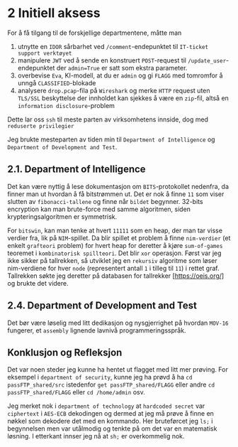 # 2 Initiell aksess

For å få tilgang til de forskjellige departmentene, måtte man 
1. utnytte en `IDOR` sårbarhet ved `/comment`-endepunktet til `IT-ticket support verktøyet`
2. manipulere `JWT` ved å sende en konstruert `POST`-request til `/update_user`-endepunktet der `admin=True` er satt som ekstra parameter.
3. overbevise `Eva`, KI-modell, at du er `admin` og gi `FLAGG` med tomromfor å unngå `CLASSIFIED`-blokade
4. analysere `drop.pcap`-fila på `Wireshark` og merke `HTTP` request uten `TLS/SSL` beskyttelse der innholdet kan sjekkes å være en `zip`-fil, altså en `information disclosure`-problem

Dette lar oss `ssh` til meste parten av virksomhetens innside, dog med `reduserte privilegier`

Jeg brukte mesteparten av tiden min til `Department of Intelligence` og `Department of Development and Test`.
## 2.1. Department of Intelligence
Det kan være nyttig å lese dokumentasjon om `BITS`-protokollet nedenfra, da finner man ut hvordan å få bitstrømmen ut. Det er nok å finne `11` som viser slutten av `fibonacci-tallene` og finne når `bildet` begynner. 32-bits encryption kan man brute-force med samme algoritmen, siden krypteringsalgoritmen er symmetrisk.

For `bitswin`, kan man tenke at hvert `11111` som en heap, der man tar visse verdier fra, lik på `NIM`-spillet. Da blir spillet et problem å finne `nim-verdier` (et enkelt `grafteori` problem) for hvert heap for deretter å kjøre `sum-of-games` teoremet i `kombinatorisk spillteori`. Det blir `xor` operasjon. Først var jeg ikke sikker på tallrekken, så utviklet jeg en `rekursiv` algoritme som løser nim-verdiene for hver `node` (representert antall `1` i tilleg til `11`) i rettet graf. Tallrekken søkte jeg deretter på databasen for tallrekker [https://oeis.org/] og brukte det videre.

## 2.4. Department of Development and Test
Det bør være løselig med litt dedikasjon og nysgjerrighet på hvordan `MOV-16` fungerer, et `assembly` lignende lavnivå programmeringsspråk.

## Konklusjon og Refleksjon
Det var noen steder jeg kunne ha hentet ut flagget med litt mer prøving. For eksempel i `department of security`, kunne jeg ha prøvd å ha `cd passFTP_shared/src` istedenfor `get passFTP_shared/FLAGG` eller andre `cd passFTP_shared/FLAGG` eller `cd /home/admin` osv.

Jeg merket nok i `department of technology` at `hardcoded secret` var `ciphertext` i `AES-ECB` dekodingen og dermed at jeg må prøve å finne en nøkkel som dekodere det med en kommando. Her bruteførcet jeg `ls;` i begynnelsen men var utålmodig og tenkte på om det var en matematisk løsning. I etterkant innser jeg nå at `sh;` er overkommelig nok.


